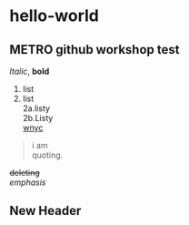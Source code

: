 # hello-world
## METRO github workshop test
_Italic_, **bold**
1. list
2. list  
  2a.listy  
  2b.Listy  
[wnyc](http://wnyc.org)  
  
> i am  
> quoting.   

<del>deleting</del>  
<em>emphasis</em>  
<h2>New Header</h2>
